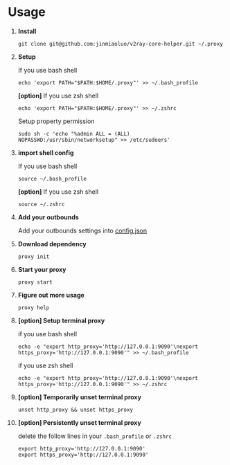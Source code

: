 # Usage
1. **Install** 
    ```
    git clone git@github.com:jinmiaoluo/v2ray-core-helper.git ~/.proxy
    ```

2. **Setup**

    If you use bash shell 
    ```
    echo 'export PATH="$PATH:$HOME/.proxy"' >> ~/.bash_profile
    ```
    
    **[option]** If you use zsh shell 
    ```
    echo 'export PATH="$PATH:$HOME/.proxy"' >> ~/.zshrc
    ```
    
    Setup property permission
    ```
    sudo sh -c 'echo "%admin ALL = (ALL) NOPASSWD:/usr/sbin/networksetup" >> /etc/sudoers' 
    ```
3. **import shell config**
  
    If you use bash shell
    ```
    source ~/.bash_profile
    ```
    
    **[option]**  If you use zsh shell
    ```
    source ~/.zshrc
    ```
4. **Add your outbounds**
   
    Add your outbounds settings into [config.json](./config.json)
  
5. **Download dependency**
    ```
    proxy init
    ```

6. **Start your proxy**
    ```
    proxy start
    ```
    
7. **Figure out more usage**
    ```
    proxy help
    ```

8. **[option] Setup terminal proxy**
  
    if you use bash shell
    ```
    echo -e "export http_proxy='http://127.0.0.1:9090'\nexport https_proxy='http://127.0.0.1:9090'" >> ~/.bash_profile
    ```
    if you use zsh shell 
    ```
    echo -e "export http_proxy='http://127.0.0.1:9090'\nexport https_proxy='http://127.0.0.1:9090'" >> ~/.zshrc
    ```
    
9. **[option] Temporarily unset terminal proxy**
    ```
    unset http_proxy && unset https_proxy
    ```

10. **[option] Persistently unset terminal proxy**
  
    delete the follow lines in your `.bash_profile` or `.zshrc`
    ```
    export http_proxy='http://127.0.0.1:9090'
    export https_proxy='http://127.0.0.1:9090'
    ```